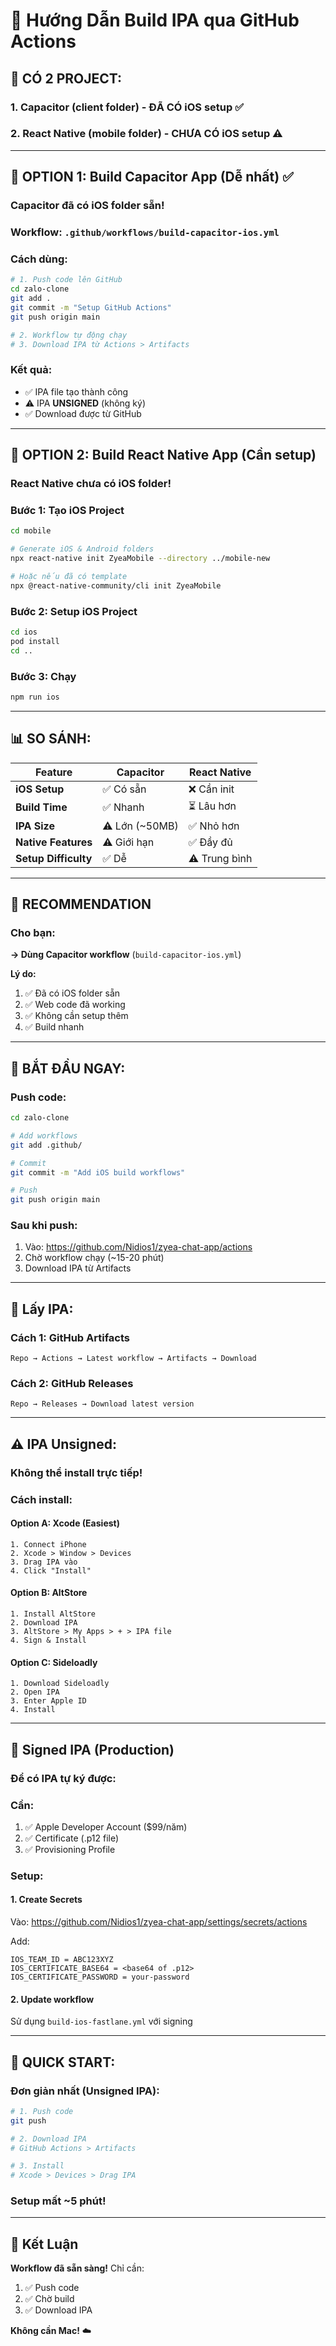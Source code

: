 # 📱 Hướng Dẫn Build IPA qua GitHub Actions

## 🎯 CÓ 2 PROJECT:

### 1. **Capacitor** (client folder) - ĐÃ CÓ iOS setup ✅
### 2. **React Native** (mobile folder) - CHƯA CÓ iOS setup ⚠️

---

## 🚀 OPTION 1: Build Capacitor App (Dễ nhất) ✅

### Capacitor đã có iOS folder sẵn!

### Workflow: `.github/workflows/build-capacitor-ios.yml`

### Cách dùng:

```bash
# 1. Push code lên GitHub
cd zalo-clone
git add .
git commit -m "Setup GitHub Actions"
git push origin main

# 2. Workflow tự động chạy
# 3. Download IPA từ Actions > Artifacts
```

### Kết quả:
- ✅ IPA file tạo thành công
- ⚠️ IPA **UNSIGNED** (không ký)
- ✅ Download được từ GitHub

---

## 🚀 OPTION 2: Build React Native App (Cần setup)

### React Native chưa có iOS folder!

### Bước 1: Tạo iOS Project

```bash
cd mobile

# Generate iOS & Android folders
npx react-native init ZyeaMobile --directory ../mobile-new

# Hoặc nếu đã có template
npx @react-native-community/cli init ZyeaMobile
```

### Bước 2: Setup iOS Project

```bash
cd ios
pod install
cd ..
```

### Bước 3: Chạy

```bash
npm run ios
```

---

## 📊 SO SÁNH:

| Feature | Capacitor | React Native |
|---------|-----------|--------------|
| **iOS Setup** | ✅ Có sẵn | ❌ Cần init |
| **Build Time** | ✅ Nhanh | ⏳ Lâu hơn |
| **IPA Size** | ⚠️ Lớn (~50MB) | ✅ Nhỏ hơn |
| **Native Features** | ⚠️ Giới hạn | ✅ Đầy đủ |
| **Setup Difficulty** | ✅ Dễ | ⚠️ Trung bình |

---

## 🎯 RECOMMENDATION

### Cho bạn:
**→ Dùng Capacitor workflow** (`build-capacitor-ios.yml`)

**Lý do:**
1. ✅ Đã có iOS folder sẵn
2. ✅ Web code đã working
3. ✅ Không cần setup thêm
4. ✅ Build nhanh

---

## 🚀 BẮT ĐẦU NGAY:

### Push code:

```bash
cd zalo-clone

# Add workflows
git add .github/

# Commit
git commit -m "Add iOS build workflows"

# Push
git push origin main
```

### Sau khi push:

1. Vào: https://github.com/Nidios1/zyea-chat-app/actions
2. Chờ workflow chạy (~15-20 phút)
3. Download IPA từ Artifacts

---

## 📱 Lấy IPA:

### Cách 1: GitHub Artifacts
```
Repo → Actions → Latest workflow → Artifacts → Download
```

### Cách 2: GitHub Releases
```
Repo → Releases → Download latest version
```

---

## ⚠️ IPA Unsigned:

### Không thể install trực tiếp!

### Cách install:

#### Option A: Xcode (Easiest)
```
1. Connect iPhone
2. Xcode > Window > Devices
3. Drag IPA vào
4. Click "Install"
```

#### Option B: AltStore
```
1. Install AltStore
2. Download IPA
3. AltStore > My Apps > + > IPA file
4. Sign & Install
```

#### Option C: Sideloadly
```
1. Download Sideloadly
2. Open IPA
3. Enter Apple ID
4. Install
```

---

## 🔐 Signed IPA (Production)

### Để có IPA tự ký được:

### Cần:
1. ✅ Apple Developer Account ($99/năm)
2. ✅ Certificate (.p12 file)
3. ✅ Provisioning Profile

### Setup:

#### 1. Create Secrets

Vào: https://github.com/Nidios1/zyea-chat-app/settings/secrets/actions

Add:
```
IOS_TEAM_ID = ABC123XYZ
IOS_CERTIFICATE_BASE64 = <base64 of .p12>
IOS_CERTIFICATE_PASSWORD = your-password
```

#### 2. Update workflow

Sử dụng `build-ios-fastlane.yml` với signing

---

## 📝 QUICK START:

### Đơn giản nhất (Unsigned IPA):

```bash
# 1. Push code
git push

# 2. Download IPA
# GitHub Actions > Artifacts

# 3. Install
# Xcode > Devices > Drag IPA
```

### Setup mất ~5 phút!

---

## 🎉 Kết Luận

**Workflow đã sẵn sàng!** Chỉ cần:
1. ✅ Push code
2. ✅ Chờ build
3. ✅ Download IPA

**Không cần Mac!** ☁️

